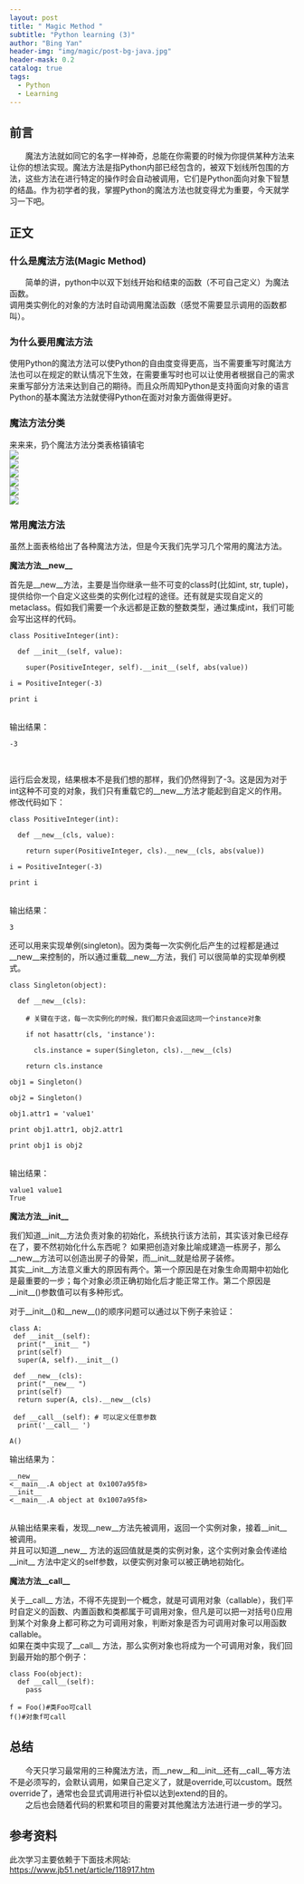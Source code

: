 ```yaml
---
layout: post
title: " Magic Method "
subtitle: "Python learning (3)"
author: "Bing Yan"
header-img: "img/magic/post-bg-java.jpg"
header-mask: 0.2
catalog: true
tags:
  - Python
  - Learning
---
```

## 前言

&ensp;&ensp;&ensp;&ensp;魔法方法就如同它的名字一样神奇，总能在你需要的时候为你提供某种方法来让你的想法实现。魔法方法是指Python内部已经包含的，被双下划线所包围的方法，这些方法在进行特定的操作时会自动被调用，它们是Python面向对象下智慧的结晶。作为初学者的我，掌握Python的魔法方法也就变得尤为重要，今天就学习一下吧。

## 正文
### 什么是魔法方法(Magic Method)

&ensp;&ensp;&ensp;&ensp;简单的讲，python中以双下划线开始和结束的函数（不可自己定义）为魔法函数。<br/>
调用类实例化的对象的方法时自动调用魔法函数（感觉不需要显示调用的函数都叫）。

### 为什么要用魔法方法

使用Python的魔法方法可以使Python的自由度变得更高，当不需要重写时魔法方法也可以在规定的默认情况下生效，在需要重写时也可以让使用者根据自己的需求来重写部分方法来达到自己的期待。而且众所周知Python是支持面向对象的语言Python的基本魔法方法就使得Python在面对对象方面做得更好。


### 魔法方法分类

来来来，扔个魔法方法分类表格镇镇宅
<br/>
![](/img/magic/mm-1.png)
<br/>
![](/img/magic/mm-2.png)
<br/>
![](/img/magic/mm-3.png)
<br/>
![](/img/magic/mm-4.png)
<br/>
![](/img/magic/mm-5.png)
<br/>
![](/img/magic/mm-6.png)
<br/>


### 常用魔法方法

虽然上面表格给出了各种魔法方法，但是今天我们先学习几个常用的魔法方法。
<br/>

**魔法方法__new__**

首先是__new__方法，主要是当你继承一些不可变的class时(比如int, str, tuple)， 提供给你一个自定义这些类的实例化过程的途径。还有就是实现自定义的metaclass。假如我们需要一个永远都是正数的整数类型，通过集成int，我们可能会写出这样的代码。

```
class PositiveInteger(int):

  def __init__(self, value):

    super(PositiveInteger, self).__init__(self, abs(value))

i = PositiveInteger(-3)

print i
```
<br/>
输出结果：<br/>

```
-3
```
<br/>

运行后会发现，结果根本不是我们想的那样，我们仍然得到了-3。这是因为对于int这种不可变的对象，我们只有重载它的__new__方法才能起到自定义的作用。
<br/>
修改代码如下：
<br/>

```
class PositiveInteger(int):

  def __new__(cls, value):

    return super(PositiveInteger, cls).__new__(cls, abs(value))

i = PositiveInteger(-3)

print i
```
<br/>
输出结果：<br/>

```
3
```
还可以用来实现单例(singleton)。因为类每一次实例化后产生的过程都是通过__new__来控制的，所以通过重载__new__方法，我们 可以很简单的实现单例模式。
<br/>
```
class Singleton(object):

  def __new__(cls):

    # 关键在于这，每一次实例化的时候，我们都只会返回这同一个instance对象

    if not hasattr(cls, 'instance'):

      cls.instance = super(Singleton, cls).__new__(cls)

    return cls.instance

obj1 = Singleton()

obj2 = Singleton()

obj1.attr1 = 'value1'

print obj1.attr1, obj2.attr1

print obj1 is obj2
```

<br/>
输出结果：<br/>

```
value1 value1
True
```

**魔法方法__init__**

我们知道__init__方法负责对象的初始化，系统执行该方法前，其实该对象已经存在了，要不然初始化什么东西呢？
如果把创造对象比喻成建造一栋房子，那么__new__方法可以创造出房子的骨架，而__init__就是给房子装修。<br/>
其实__init__方法意义重大的原因有两个。第一个原因是在对象生命周期中初始化是最重要的一步；每个对象必须正确初始化后才能正常工作。第二个原因是__init__()参数值可以有多种形式。<br/>

对于__init__()和__new__()的顺序问题可以通过以下例子来验证：

```
class A:
 def __init__(self):
  print("__init__ ")
  print(self)
  super(A, self).__init__()
 
 def __new__(cls):
  print("__new__ ")
  print(self)
  return super(A, cls).__new__(cls)
 
 def __call__(self): # 可以定义任意参数
  print('__call__ ')
 
A()
```
输出结果为：<br/>
```
__new__ 
<__main__.A object at 0x1007a95f8>
__init__ 
<__main__.A object at 0x1007a95f8>
```
<br/>
从输出结果来看，发现__new__方法先被调用，返回一个实例对象，接着__init__ 被调用。<br/>
并且可以知道__new__ 方法的返回值就是类的实例对象，这个实例对象会传递给__init__ 方法中定义的self参数，以便实例对象可以被正确地初始化。<br/>

**魔法方法__call__**

关于__call__ 方法，不得不先提到一个概念，就是可调用对象（callable），我们平时自定义的函数、内置函数和类都属于可调用对象，但凡是可以把一对括号()应用到某个对象身上都可称之为可调用对象，判断对象是否为可调用对象可以用函数 callable。<br/>
如果在类中实现了__call__ 方法，那么实例对象也将成为一个可调用对象，我们回到最开始的那个例子：

```
class Foo(object): 
  def __call__(self): 
    pass
  
f = Foo()#类Foo可call 
f()#对象f可call 
```

## 总结
&ensp;&ensp;&ensp;&ensp;今天只学习最常用的三种魔法方法，而__new__和__init__还有__call__等方法不是必须写的，会默认调用，如果自己定义了，就是override,可以custom。既然override了，通常也会显式调用进行补偿以达到extend的目的。<br/> 
&ensp;&ensp;&ensp;&ensp;之后也会随着代码的积累和项目的需要对其他魔法方法进行进一步的学习。<br/> 

## 参考资料
此次学习主要依赖于下面技术网站:<br/> 
https://www.jb51.net/article/118917.htm <br/>
